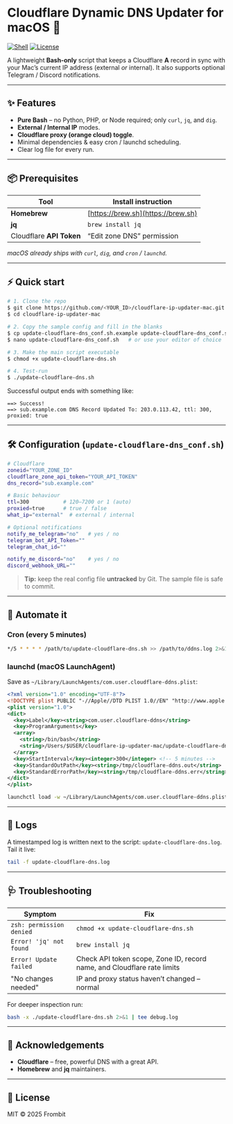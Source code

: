 # Cloudflare Dynamic DNS Updater for macOS 🚀

[![Shell](https://img.shields.io/badge/shell-bash-blue?logo=gnu-bash)](https://www.gnu.org/software/bash/)
[![License](https://img.shields.io/badge/license-MIT-green)](#license)

A lightweight **Bash‑only** script that keeps a Cloudflare **A** record in sync with your Mac’s current IP address (external *or* internal). It also supports optional Telegram / Discord notifications.

---

## ✨ Features

* **Pure Bash** – no Python, PHP, or Node required; only `curl`, `jq`, and `dig`.
* **External / Internal IP** modes.
* **Cloudflare proxy (orange cloud) toggle**.
* Minimal dependencies & easy cron / launchd scheduling.
* Clear log file for every run.

---

## 📦 Prerequisites

| Tool                     | Install instruction                |
| ------------------------ | ---------------------------------- |
| **Homebrew**             | [https://brew.sh](https://brew.sh) |
| **jq**                   | `brew install jq`                  |
| Cloudflare **API Token** | “Edit zone DNS” permission         |

*macOS already ships with `curl`, `dig`, and `cron` / `launchd`.*

---

## ⚡ Quick start

```bash
# 1. Clone the repo
$ git clone https://github.com/<YOUR_ID>/cloudflare-ip-updater-mac.git
$ cd cloudflare-ip-updater-mac

# 2. Copy the sample config and fill in the blanks
$ cp update-cloudflare-dns_conf.sh.example update-cloudflare-dns_conf.sh
$ nano update-cloudflare-dns_conf.sh   # or use your editor of choice

# 3. Make the main script executable
$ chmod +x update-cloudflare-dns.sh

# 4. Test‑run
$ ./update-cloudflare-dns.sh
```

Successful output ends with something like:

```
==> Success!
==> sub.example.com DNS Record Updated To: 203.0.113.42, ttl: 300, proxied: true
```

---

## 🛠️ Configuration (`update-cloudflare-dns_conf.sh`)

```bash
# Cloudflare
zoneid="YOUR_ZONE_ID"
cloudflare_zone_api_token="YOUR_API_TOKEN"
dns_record="sub.example.com"

# Basic behaviour
ttl=300           # 120–7200 or 1 (auto)
proxied=true      # true / false
what_ip="external"  # external / internal

# Optional notifications
notify_me_telegram="no"   # yes / no
telegram_bot_API_Token=""
telegram_chat_id=""

notify_me_discord="no"    # yes / no
discord_webhook_URL=""
```

> **Tip:** keep the real config file **untracked** by Git. The sample file is safe to commit.

---

## 🔄 Automate it

### Cron (every 5 minutes)

```bash
*/5 * * * * /path/to/update-cloudflare-dns.sh >> /path/to/ddns.log 2>&1
```

### launchd (macOS LaunchAgent)

Save as `~/Library/LaunchAgents/com.user.cloudflare-ddns.plist`:

```xml
<?xml version="1.0" encoding="UTF-8"?>
<!DOCTYPE plist PUBLIC "-//Apple//DTD PLIST 1.0//EN" "http://www.apple.com/DTDs/PropertyList-1.0.dtd">
<plist version="1.0">
<dict>
  <key>Label</key><string>com.user.cloudflare-ddns</string>
  <key>ProgramArguments</key>
  <array>
    <string>/bin/bash</string>
    <string>/Users/$USER/cloudflare-ip-updater-mac/update-cloudflare-dns.sh</string>
  </array>
  <key>StartInterval</key><integer>300</integer> <!-- 5 minutes -->
  <key>StandardOutPath</key><string>/tmp/cloudflare-ddns.out</string>
  <key>StandardErrorPath</key><string>/tmp/cloudflare-ddns.err</string>
</dict>
</plist>
```

```bash
launchctl load -w ~/Library/LaunchAgents/com.user.cloudflare-ddns.plist
```

---

## 📜 Logs

A timestamped log is written next to the script: `update-cloudflare-dns.log`. Tail it live:

```bash
tail -f update-cloudflare-dns.log
```

---

## 🩺 Troubleshooting

| Symptom                  | Fix                                                                     |
| ------------------------ | ----------------------------------------------------------------------- |
| `zsh: permission denied` | `chmod +x update-cloudflare-dns.sh`                                     |
| `Error! 'jq' not found`  | `brew install jq`                                                       |
| `Error! Update failed`   | Check API token scope, Zone ID, record name, and Cloudflare rate limits |
| "No changes needed"      | IP and proxy status haven’t changed – normal                            |

For deeper inspection run:

```bash
bash -x ./update-cloudflare-dns.sh 2>&1 | tee debug.log
```

---

## 🙏 Acknowledgements

* **Cloudflare** – free, powerful DNS with a great API.
* **Homebrew** and **jq** maintainers.

---

## 📄 License

MIT © 2025 Frombit
